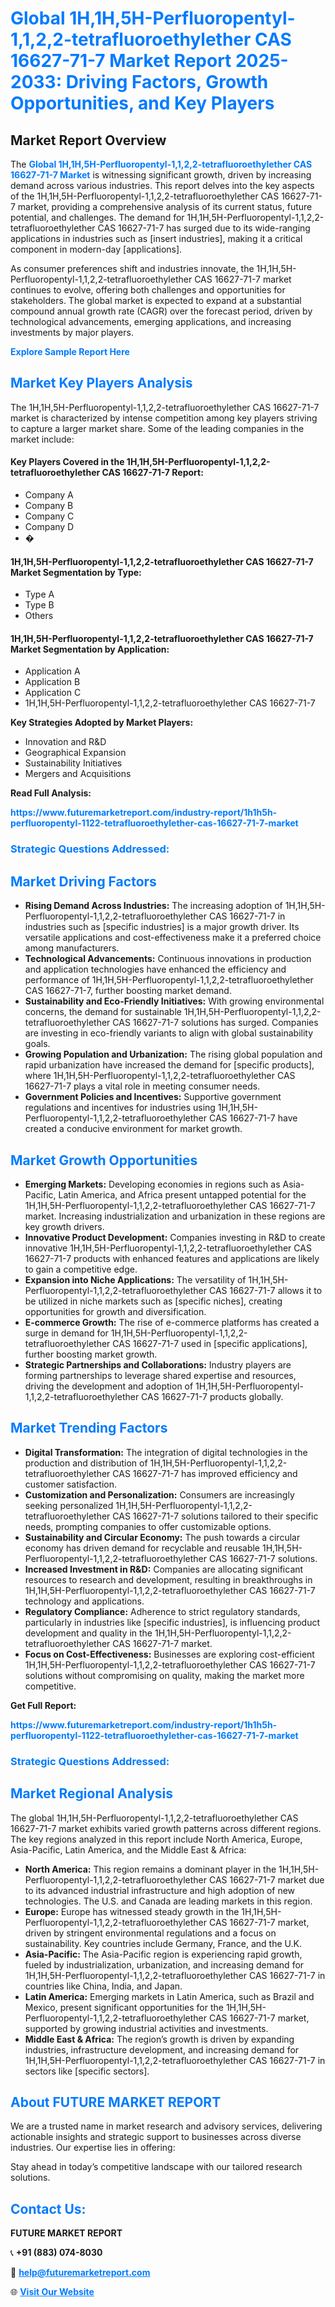 <h1 style="color: #007BFF;">Global 1H,1H,5H-Perfluoropentyl-1,1,2,2-tetrafluoroethylether CAS 16627-71-7 Market Report 2025-2033: Driving Factors, Growth Opportunities, and Key Players</h1>

<section id="overview">
<h2>Market Report Overview</h2>
<p>The <a href="https://www.futuremarketreport.com/industry-report/1h1h5h-perfluoropentyl-1122-tetrafluoroethylether-cas-16627-71-7-market" style="color: #007BFF; text-decoration: none;"><strong>Global 1H,1H,5H-Perfluoropentyl-1,1,2,2-tetrafluoroethylether CAS 16627-71-7 Market</strong></a> is witnessing significant growth, driven by increasing demand across various industries. This report delves into the key aspects of the 1H,1H,5H-Perfluoropentyl-1,1,2,2-tetrafluoroethylether CAS 16627-71-7 market, providing a comprehensive analysis of its current status, future potential, and challenges. The demand for 1H,1H,5H-Perfluoropentyl-1,1,2,2-tetrafluoroethylether CAS 16627-71-7 has surged due to its wide-ranging applications in industries such as [insert industries], making it a critical component in modern-day [applications].</p>
<p>As consumer preferences shift and industries innovate, the 1H,1H,5H-Perfluoropentyl-1,1,2,2-tetrafluoroethylether CAS 16627-71-7 market continues to evolve, offering both challenges and opportunities for stakeholders. The global market is expected to expand at a substantial compound annual growth rate (CAGR) over the forecast period, driven by technological advancements, emerging applications, and increasing investments by major players.</p>
</section>

<section id="overview">
<p><a href="https://www.futuremarketreport.com/request-sample/reportId=116797" style="color: #007BFF; text-decoration: none;"><strong>Explore Sample Report Here</strong></a></p>
</section>

<section id="key-players">
<h2 style="color: #007BFF;">Market Key Players Analysis</h2>
<p>The 1H,1H,5H-Perfluoropentyl-1,1,2,2-tetrafluoroethylether CAS 16627-71-7 market is characterized by intense competition among key players striving to capture a larger market share. Some of the leading companies in the market include:</p>
<h4>Key Players Covered in the 1H,1H,5H-Perfluoropentyl-1,1,2,2-tetrafluoroethylether CAS 16627-71-7 Report:</h4>
<ul><li>Company A</li><li>Company B</li><li>Company C</li><li>Company D</li><li>�</li></ul>
<h4>1H,1H,5H-Perfluoropentyl-1,1,2,2-tetrafluoroethylether CAS 16627-71-7 Market Segmentation by Type:</h4>
<ul><li>Type A</li><li>Type B</li><li>Others</li></ul>

<h4>1H,1H,5H-Perfluoropentyl-1,1,2,2-tetrafluoroethylether CAS 16627-71-7 Market Segmentation by Application:</h4>
<ul><li>Application A</li><li>Application B</li><li>Application C</li><li>1H,1H,5H-Perfluoropentyl-1,1,2,2-tetrafluoroethylether CAS 16627-71-7</li></ul>
<p><strong>Key Strategies Adopted by Market Players:</strong></p>
<ul>
<li>Innovation and R&D</li>
<li>Geographical Expansion</li>
<li>Sustainability Initiatives</li>
<li>Mergers and Acquisitions</li>
</ul>
</section>

<section>
<p><strong>Read Full Analysis: </strong></p><a href="https://www.futuremarketreport.com/industry-report/1h1h5h-perfluoropentyl-1122-tetrafluoroethylether-cas-16627-71-7-market" style="color: #007BFF; text-decoration: none;"><strong>https://www.futuremarketreport.com/industry-report/1h1h5h-perfluoropentyl-1122-tetrafluoroethylether-cas-16627-71-7-market</strong></a>
<h3 style="color: #007BFF;">Strategic Questions Addressed:</h3>
</section>

<section id="driving-factors">
<h2 style="color: #007BFF;">Market Driving Factors</h2>
<ul>
<li><strong>Rising Demand Across Industries:</strong> The increasing adoption of 1H,1H,5H-Perfluoropentyl-1,1,2,2-tetrafluoroethylether CAS 16627-71-7 in industries such as [specific industries] is a major growth driver. Its versatile applications and cost-effectiveness make it a preferred choice among manufacturers.</li>
<li><strong>Technological Advancements:</strong> Continuous innovations in production and application technologies have enhanced the efficiency and performance of 1H,1H,5H-Perfluoropentyl-1,1,2,2-tetrafluoroethylether CAS 16627-71-7, further boosting market demand.</li>
<li><strong>Sustainability and Eco-Friendly Initiatives:</strong> With growing environmental concerns, the demand for sustainable 1H,1H,5H-Perfluoropentyl-1,1,2,2-tetrafluoroethylether CAS 16627-71-7 solutions has surged. Companies are investing in eco-friendly variants to align with global sustainability goals.</li>
<li><strong>Growing Population and Urbanization:</strong> The rising global population and rapid urbanization have increased the demand for [specific products], where 1H,1H,5H-Perfluoropentyl-1,1,2,2-tetrafluoroethylether CAS 16627-71-7 plays a vital role in meeting consumer needs.</li>
<li><strong>Government Policies and Incentives:</strong> Supportive government regulations and incentives for industries using 1H,1H,5H-Perfluoropentyl-1,1,2,2-tetrafluoroethylether CAS 16627-71-7 have created a conducive environment for market growth.</li>
</ul>
</section>

<section id="growth-opportunities">
<h2 style="color: #007BFF;">Market Growth Opportunities</h2>
<ul>
<li><strong>Emerging Markets:</strong> Developing economies in regions such as Asia-Pacific, Latin America, and Africa present untapped potential for the 1H,1H,5H-Perfluoropentyl-1,1,2,2-tetrafluoroethylether CAS 16627-71-7 market. Increasing industrialization and urbanization in these regions are key growth drivers.</li>
<li><strong>Innovative Product Development:</strong> Companies investing in R&D to create innovative 1H,1H,5H-Perfluoropentyl-1,1,2,2-tetrafluoroethylether CAS 16627-71-7 products with enhanced features and applications are likely to gain a competitive edge.</li>
<li><strong>Expansion into Niche Applications:</strong> The versatility of 1H,1H,5H-Perfluoropentyl-1,1,2,2-tetrafluoroethylether CAS 16627-71-7 allows it to be utilized in niche markets such as [specific niches], creating opportunities for growth and diversification.</li>
<li><strong>E-commerce Growth:</strong> The rise of e-commerce platforms has created a surge in demand for 1H,1H,5H-Perfluoropentyl-1,1,2,2-tetrafluoroethylether CAS 16627-71-7 used in [specific applications], further boosting market growth.</li>
<li><strong>Strategic Partnerships and Collaborations:</strong> Industry players are forming partnerships to leverage shared expertise and resources, driving the development and adoption of 1H,1H,5H-Perfluoropentyl-1,1,2,2-tetrafluoroethylether CAS 16627-71-7 products globally.</li>
</ul>
</section>

<section id="trending-factors">
<h2 style="color: #007BFF;">Market Trending Factors</h2>
<ul>
<li><strong>Digital Transformation:</strong> The integration of digital technologies in the production and distribution of 1H,1H,5H-Perfluoropentyl-1,1,2,2-tetrafluoroethylether CAS 16627-71-7 has improved efficiency and customer satisfaction.</li>
<li><strong>Customization and Personalization:</strong> Consumers are increasingly seeking personalized 1H,1H,5H-Perfluoropentyl-1,1,2,2-tetrafluoroethylether CAS 16627-71-7 solutions tailored to their specific needs, prompting companies to offer customizable options.</li>
<li><strong>Sustainability and Circular Economy:</strong> The push towards a circular economy has driven demand for recyclable and reusable 1H,1H,5H-Perfluoropentyl-1,1,2,2-tetrafluoroethylether CAS 16627-71-7 solutions.</li>
<li><strong>Increased Investment in R&D:</strong> Companies are allocating significant resources to research and development, resulting in breakthroughs in 1H,1H,5H-Perfluoropentyl-1,1,2,2-tetrafluoroethylether CAS 16627-71-7 technology and applications.</li>
<li><strong>Regulatory Compliance:</strong> Adherence to strict regulatory standards, particularly in industries like [specific industries], is influencing product development and quality in the 1H,1H,5H-Perfluoropentyl-1,1,2,2-tetrafluoroethylether CAS 16627-71-7 market.</li>
<li><strong>Focus on Cost-Effectiveness:</strong> Businesses are exploring cost-efficient 1H,1H,5H-Perfluoropentyl-1,1,2,2-tetrafluoroethylether CAS 16627-71-7 solutions without compromising on quality, making the market more competitive.</li>
</ul>
</section>

<section>
<p><strong>Get Full Report: </strong></p><a href="https://www.futuremarketreport.com/industry-report/1h1h5h-perfluoropentyl-1122-tetrafluoroethylether-cas-16627-71-7-market" style="color: #007BFF; text-decoration: none;"><strong>https://www.futuremarketreport.com/industry-report/1h1h5h-perfluoropentyl-1122-tetrafluoroethylether-cas-16627-71-7-market</strong></a>
<h3 style="color: #007BFF;">Strategic Questions Addressed:</h3>
</section>


<section id="regional-analysis">
<h2 style="color: #007BFF;">Market Regional Analysis</h2>
<p>The global 1H,1H,5H-Perfluoropentyl-1,1,2,2-tetrafluoroethylether CAS 16627-71-7 market exhibits varied growth patterns across different regions. The key regions analyzed in this report include North America, Europe, Asia-Pacific, Latin America, and the Middle East & Africa:</p>
<ul>
<li><strong>North America:</strong> This region remains a dominant player in the 1H,1H,5H-Perfluoropentyl-1,1,2,2-tetrafluoroethylether CAS 16627-71-7 market due to its advanced industrial infrastructure and high adoption of new technologies. The U.S. and Canada are leading markets in this region.</li>
<li><strong>Europe:</strong> Europe has witnessed steady growth in the 1H,1H,5H-Perfluoropentyl-1,1,2,2-tetrafluoroethylether CAS 16627-71-7 market, driven by stringent environmental regulations and a focus on sustainability. Key countries include Germany, France, and the U.K.</li>
<li><strong>Asia-Pacific:</strong> The Asia-Pacific region is experiencing rapid growth, fueled by industrialization, urbanization, and increasing demand for 1H,1H,5H-Perfluoropentyl-1,1,2,2-tetrafluoroethylether CAS 16627-71-7 in countries like China, India, and Japan.</li>
<li><strong>Latin America:</strong> Emerging markets in Latin America, such as Brazil and Mexico, present significant opportunities for the 1H,1H,5H-Perfluoropentyl-1,1,2,2-tetrafluoroethylether CAS 16627-71-7 market, supported by growing industrial activities and investments.</li>
<li><strong>Middle East & Africa:</strong> The region’s growth is driven by expanding industries, infrastructure development, and increasing demand for 1H,1H,5H-Perfluoropentyl-1,1,2,2-tetrafluoroethylether CAS 16627-71-7 in sectors like [specific sectors].</li>
</ul>
</section>

<footer>
<h2 style="color: #007BFF;">About FUTURE MARKET REPORT</h2>
<p>We are a trusted name in market research and advisory services, delivering actionable insights and strategic support to businesses across diverse industries. Our expertise lies in offering:</p>

<p>Stay ahead in today’s competitive landscape with our tailored research solutions.</p>

<h2 style="color: #007BFF;">Contact Us:</h2>
<p><strong>FUTURE MARKET REPORT</strong></p>
<p>📞 <strong>+91 (883) 074-8030</strong></p>
<p>📧 <strong><a href="mailto:help@futuremarketreport.com" style="color: #007BFF;">help@futuremarketreport.com</a></strong></p>
<p>🌐 <strong><a href="https://www.futuremarketreport.com/" style="color: #007BFF;">Visit Our Website</a></strong></p>
</footer>